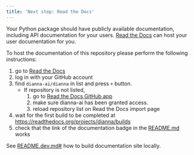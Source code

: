 ```yaml
---
title: 'Next step: Read the Docs'
---
```


Your Python package should have publicly available documentation, including API documentation for your users.
[Read the Docs](https://readthedocs.org) can host your user documentation for you.

To host the documentation of this repository please perform the following instructions:

1. go to [Read the Docs](https://readthedocs.org/dashboard/import/?)
1. log in with your GitHub account
1. find `dianna-ai/dianna` in list and press `+` button.
   * If repository is not listed,
      1. go to [Read the Docs GitHub app](https://github.com/settings/connections/applications/fae83c942bc1d89609e2)
      2. make sure dianna-ai has been granted access.
      3. reload repository list on Read the Docs import page
1. wait for the first build to be completed at <https://readthedocs.org/projects/dianna/builds>
1. check that the link of the documentation badge in the [README.md](https://github.com/dianna-ai/dianna) works

See [README.dev.md#](https://github.com/dianna-ai/dianna/blob/main/README.dev.md#generating-the-api-docs) how to build documentation site locally.
